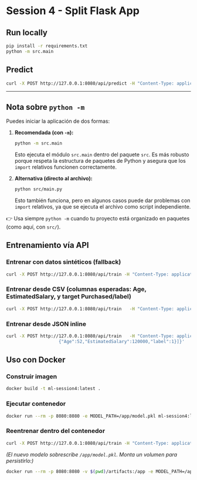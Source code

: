 # Session 4 - Split Flask App

## Run locally
```bash
pip install -r requirements.txt
python -m src.main
```

## Predict
```bash
curl -X POST http://127.0.0.1:8080/api/predict -H "Content-Type: application/json" -d '{"instances":[{"Age": 35, "EstimatedSalary": 45000}]}'
```
---

## Nota sobre `python -m`
Puedes iniciar la aplicación de dos formas:

1. **Recomendada (con `-m`):**
   ```bash
   python -m src.main
   ```
   Esto ejecuta el módulo `src.main` dentro del paquete `src`. Es más robusto porque respeta la estructura de paquetes de Python y asegura que los `import` relativos funcionen correctamente.

2. **Alternativa (directo al archivo):**
   ```bash
   python src/main.py
   ```
   Esto también funciona, pero en algunos casos puede dar problemas con `import` relativos, ya que se ejecuta el archivo como script independiente.

👉 Usa siempre `python -m` cuando tu proyecto está organizado en paquetes (como aquí, con `src/`). 
## Entrenamiento vía API
### Entrenar con datos sintéticos (fallback)
```bash
curl -X POST http://127.0.0.1:8080/api/train -H "Content-Type: application/json" -d '{}'
```

### Entrenar desde CSV (columnas esperadas: Age, EstimatedSalary, y target Purchased/label)
```bash
curl -X POST http://127.0.0.1:8080/api/train   -H "Content-Type: application/json"   -d '{"csv_path":"data/SocialNetworkAds.csv"}'
```

### Entrenar desde JSON inline
```bash
curl -X POST http://127.0.0.1:8080/api/train   -H "Content-Type: application/json"   -d '{"instances":[{"Age":35,"EstimatedSalary":45000,"label":0},
                    {"Age":52,"EstimatedSalary":120000,"label":1}]}'
```

## Uso con Docker
### Construir imagen
```bash
docker build -t ml-session4:latest .
```
### Ejecutar contenedor
```bash
docker run --rm -p 8080:8080 -e MODEL_PATH=/app/model.pkl ml-session4:latest
```
### Reentrenar dentro del contenedor
```bash
curl -X POST http://127.0.0.1:8080/api/train -H "Content-Type: application/json" -d '{}'
```
*(El nuevo modelo sobrescribe `/app/model.pkl`. Monta un volumen para persistirlo:)*
```bash
docker run --rm -p 8080:8080 -v $(pwd)/artifacts:/app -e MODEL_PATH=/app/model.pkl ml-session4:latest
```
